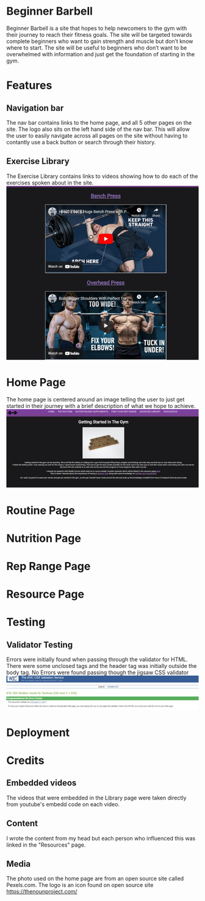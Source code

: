 # Beginner Barbell
Beginner Barbell is a site that hopes to help newcomers to the gym with their journey to reach their fitness goals. The site will be targeted towards complete beginners who want to gain strength and muscle but don’t know where to start. The site will be useful to beginners who don’t want to be overwhelmed with information and just get the foundation of starting in the gym.


# Features 
## Navigation bar
The nav bar contains links to the home page, and all 5 other pages on the site. The logo also sits on the left hand side of the nav bar. This will allow the user to easily navigate across all pages on the site without having to contantly use a back button or search through their history.
## Exercise Library
The Exercise Library contains links to videos showing how to do each of the exercises spoken about in the site.
![Image of the exercise library](assets/librarypic.jpg)

# Home Page
The home page is centered around an image telling the user to just get started in their journey with a brief description of what we hope to achieve.
![Image of the homepage](assets/home.jpg)
# Routine Page

# Nutrition Page

# Rep Range Page

# Resource Page

# Testing

## Validator Testing
Errors were initially found when passing through the validator for HTML. There were some unclosed tags and the header tag was initially outside the body tag.
No Errors were found passing though the jigsaw CSS validator
![Image of the homepage](assets/pass.jpg)

# Deployment
# Credits
## Embedded videos
The videos that were embedded in the Library page were taken directly from youtube's embedd code on each video.
## Content
I wrote the content from my head but each person who influenced this was linked in the "Resources" page.
## Media
The photo used on the home page are from an open source site called Pexels.com.
The logo is an icon found on open source site https://thenounproject.com/